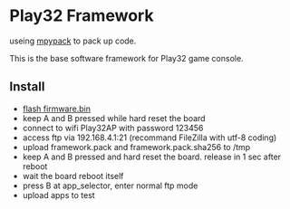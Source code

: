 # Play32 Framework
useing [mpypack](https://github.com/Dreagonmon/mpypack) to pack up code.

This is the base software framework for Play32 game console.

## Install
- [flash firmware.bin](https://docs.micropython.org/en/latest/esp32/tutorial/intro.html)
- keep A and B pressed while hard reset the board
- connect to wifi Play32AP with password 123456
- access ftp via 192.168.4.1:21 (recommand FileZilla with utf-8 coding)
- upload framework.pack and framework.pack.sha256 to /tmp
- keep A and B pressed and hard reset the board. release in 1 sec after reboot
- wait the board reboot itself
- press B at app_selector, enter normal ftp mode
- upload apps to test
